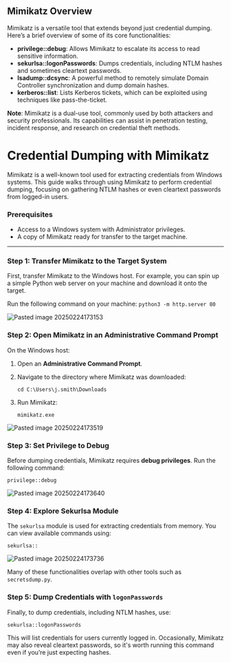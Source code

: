 ## Mimikatz Overview

Mimikatz is a versatile tool that extends beyond just credential dumping. Here’s a brief overview of some of its core functionalities:

- **privilege::debug**: Allows Mimikatz to escalate its access to read sensitive information.
- **sekurlsa::logonPasswords**: Dumps credentials, including NTLM hashes and sometimes cleartext passwords.
- **lsadump::dcsync**: A powerful method to remotely simulate Domain Controller synchronization and dump domain hashes.
- **kerberos::list**: Lists Kerberos tickets, which can be exploited using techniques like pass-the-ticket.

**Note**: Mimikatz is a dual-use tool, commonly used by both attackers and security professionals. Its capabilities can assist in penetration testing, incident response, and research on credential theft methods.

# Credential Dumping with Mimikatz

Mimikatz is a well-known tool used for extracting credentials from Windows systems. This guide walks through using Mimikatz to perform credential dumping, focusing on gathering NTLM hashes or even cleartext passwords from logged-in users.

### Prerequisites

- Access to a Windows system with Administrator privileges.
- A copy of Mimikatz ready for transfer to the target machine.

---

### Step 1: Transfer Mimikatz to the Target System

First, transfer Mimikatz to the Windows host. For example, you can spin up a simple Python web server on your machine and download it onto the target.

Run the following command on your machine:
`python3 -m http.server 80`

![Pasted image 20250224173153](https://github.com/user-attachments/assets/21c28bc5-0dd5-4dea-943c-d7c9082ca2f1)


### Step 2: Open Mimikatz in an Administrative Command Prompt

On the Windows host:

1. Open an **Administrative Command Prompt**.
2. Navigate to the directory where Mimikatz was downloaded:
    
    `cd C:\Users\j.smith\Downloads`
3. Run Mimikatz:
    
    `mimikatz.exe`

![Pasted image 20250224173519](https://github.com/user-attachments/assets/e1f2f044-4188-409b-8919-3a000500a4c4)


### Step 3: Set Privilege to Debug

Before dumping credentials, Mimikatz requires **debug privileges**. Run the following command:

`privilege::debug`

![Pasted image 20250224173640](https://github.com/user-attachments/assets/5c14bd73-2d0b-4020-b547-7e4f9a8e1bae)


### Step 4: Explore Sekurlsa Module

The `sekurlsa` module is used for extracting credentials from memory. You can view available commands using:

`sekurlsa::`

![Pasted image 20250224173736](https://github.com/user-attachments/assets/2614f23c-b568-4580-9745-c64ab22ef04a)


Many of these functionalities overlap with other tools such as `secretsdump.py`.

### Step 5: Dump Credentials with `logonPasswords`

Finally, to dump credentials, including NTLM hashes, use:

`sekurlsa::logonPasswords`

This will list credentials for users currently logged in. Occasionally, Mimikatz may also reveal cleartext passwords, so it's worth running this command even if you’re just expecting hashes.

